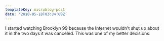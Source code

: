 ```yaml
---
templateKey: microblog-post
date: '2018-05-18T03:04:08Z'
---
```


I started watching Brooklyn 99 because the Internet wouldn't shut up about it in the two days it was canceled. This was one of my better decisions.

